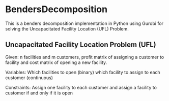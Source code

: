 # BendersDecomposition

This is a benders decomposition implementation in Python using Gurobi for solving the Uncapacitated Facility Location (UFL) Problem.

## Uncapacitated Facility Location Problem (UFL)
Given: n facilities and m customers, profit matrix of assigning a customer to facility and cost matrix of opening a new facility.

Variables: Which facilities to open (binary) which facility to assign to each customer (continuous)

Constraints: Assign one facility to each customer and assign a facility to customer if and only if it is open



